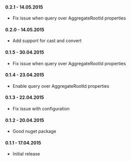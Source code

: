 #### 0.2.1 - 14.05.2015
* Fix issue when query over AggregateRootId properties

#### 0.2.0 - 14.05.2015
* Add support for cast and convert

#### 0.1.5 - 30.04.2015
* Fix issue when query over AggregateRootId properties

#### 0.1.4 - 23.04.2015
* Enable query over AggregateRootId properties

#### 0.1.3 - 22.04.2015
* Fix issue with configuration

#### 0.1.2 - 20.04.2015
* Good nuget package

#### 0.1.1 - 17.04.2015
* Initial release
